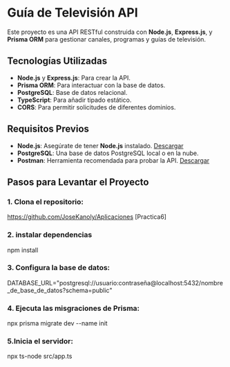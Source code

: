 # Guía de Televisión API

Este proyecto es una API RESTful construida con **Node.js**, **Express.js**, y **Prisma ORM** para gestionar canales, programas y guías de televisión.

## Tecnologías Utilizadas

- **Node.js** y **Express.js**: Para crear la API.
- **Prisma ORM**: Para interactuar con la base de datos.
- **PostgreSQL**: Base de datos relacional.
- **TypeScript**: Para añadir tipado estático.
- **CORS**: Para permitir solicitudes de diferentes dominios.

## Requisitos Previos

- **Node.js**: Asegúrate de tener **Node.js** instalado. [Descargar](https://nodejs.org/)
- **PostgreSQL**: Una base de datos PostgreSQL local o en la nube.
- **Postman**: Herramienta recomendada para probar la API. [Descargar](https://www.postman.com/)

## Pasos para Levantar el Proyecto

### 1. Clona el repositorio:
https://github.com/JoseKanoly/Aplicaciones  [Practica6]

### 2. instalar dependencias
npm install

### 3. Configura la base de datos:
DATABASE_URL="postgresql://usuario:contraseña@localhost:5432/nombre_de_base_de_datos?schema=public"

### 4. Ejecuta las misgraciones de Prisma:
npx prisma migrate dev --name init

### 5.Inicia el servidor:
npx ts-node src/app.ts

